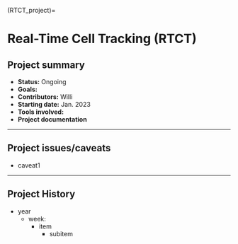 (RTCT_project)=
# Real-Time Cell Tracking (RTCT)

## Project summary
* **Status:** Ongoing
* **Goals:** 
* **Contributors:** Willi
* **Starting date:** Jan. 2023
* **Tools involved:** 
* **Project documentation**

----
## Project issues/caveats
* caveat1

----
## Project History
* year
    * week: 
        * item
            * subitem

